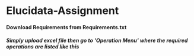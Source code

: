 # Elucidata-Assignment

#### Download Requirements from Requirements.txt

##### Simply upload excel file then go to 'Operation Menu' where the required operations are listed like this 
